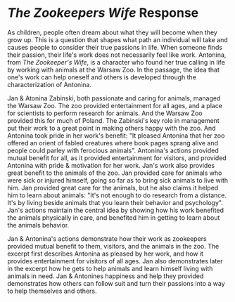 # *The Zookeepers Wife* Response

As children, people often dream about what they will become when they grow up. This is a question that shapes what path an individual will take and causes people to consider their true passions in life. When someone finds their passion, their life's work does not necessarily feel like work. Antonina, from *The Zookeeper's Wife*, is a character who found her true calling in life by working with animals at the Warsaw Zoo. In the passage, the idea that one's work can help oneself and others is developed through the characterization of Antonina.

Jan & Atonina Zabinski, both passionate and caring for animals, managed the Warsaw Zoo. The zoo provided entertainment for all ages, and a place for scientists to perform research for animals. And the Warsaw Zoo provided this for much of Poland. The Zabinski's key role in management put their work to a great point in making others happy with the zoo. And Antonina took pride in her work's benefit: "It pleased Antonina that her zoo offered an orient of fabled creatures where book pages sprang alive and people could parley with ferocious animals". Antonina's actions provided mutual benefit for all, as it provided entertainment for visitors, and provided Antonina with pride & motivation for her work. Jan's work also provides great benefit to the animals of the zoo. Jan provided care for animals who were sick or injured himself, going so far as to bring sick animals to live with him. Jan provided great care for the animals, but he also claims it helped him to learn about animals: "It's not enough to do research from a distance. It's by living beside animals that you learn their behavior and psychology". Jan's actions maintain the central idea by showing how his work benefited the animals physically in care, and benefited him in getting to learn about the animals behavior.

Jan & Antonina's actions demonstrate how their work as zookeepers provided mutual benefit to them, visitors, and the animals in the zoo. The excerpt first describes Antonina as pleased by her work, and how it provides entertainment for visitors of all ages. Jan also demonstrates later in the excerpt how he gets to help animals and learn himself living with animals in need. Jan & Antonines happiness and help they provided demonstrates how others can follow suit and turn their passions into a way to help themselves and others.
